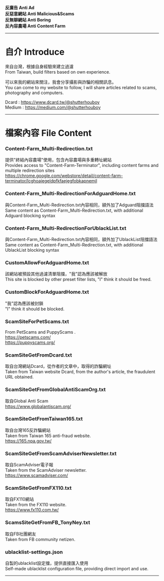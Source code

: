 **反廣告 Anti Ad<br/>
反惡意網站 Anti Malicious&Scams<br/>
反無聊網站 Anti Boring<br/>
反內容農場 Anti Content Farm<br/>**
***
# 自介 Introduce
來自台灣，根據自身經驗來建立過濾<br/>
From Taiwan, build filters based on own experience.<br/>

可以來我的網站來關注，我會分享攝影與詐騙的相關訊息。<br/>
You can come to my website to follow, I will share articles related to scams, photography and computers.<br/>

Dcard : https://www.dcard.tw/@shutterhouboy<br/>
Medium : https://medium.com/@shutterhouboy<br/>

***
# 檔案內容 File Content
### Content-Farm_Multi-Redirection.txt
提供"終結內容農場"使用，包含內容農場與多重轉址網站<br/>
Provides access to "Content-Farm-Terminator", including content farms and multiple redirection sites<br/>
https://chrome.google.com/webstore/detail/content-farm-terminator/lcghoajegeldpfkfaejegfobkapnemjl<br/>

### Content-Farm_Multi-RedirectionForAdguardHome.txt
與Content-Farm_Multi-Redirection.txt內容相同，額外加了Adguard阻擋語法<br/>
Same content as Content-Farm_Multi-Redirection.txt, with additional Adguard blocking syntax<br/>

### Content-Farm_Multi-RedirectionForUblackList.txt
與Content-Farm_Multi-Redirection.txt內容相同，額外加了UblackList阻擋語法<br/>
Same content as Content-Farm_Multi-Redirection.txt, with additional UblackList blocking syntax<br/>

### CustomAllowForAdguardHome.txt
該網站被預設其他過濾清單阻擋，"我"認為應該被解放<br/>
This site is blocked by other preset filter lists, "I" think it should be freed.<br/>

### CustomBlockForAdguardHome.txt
"我"認為應該被封鎖<br/>
"I" think it should be blocked.<br/>

### ScamSiteForPetScams.txt
From PetScams and PuppyScams .<br/>
https://petscams.com/<br/>
https://puppyscams.org/<br/>

### ScamSiteGetFromDcard.txt
取自台灣網站Dcard，從作者的文章中，取得的詐騙網址<br/>
Taken from Taiwan website Dcard, from the author's article, the fraudulent URL obtained.<br/>

### ScamSiteGetFromGlobalAntiScamOrg.txt
取自Global Anti Scam<br/>
https://www.globalantiscam.org/<br/>

### ScamSiteGetFromTaiwan165.txt
取自台灣165反詐騙網站<br/>
Taken from Taiwan 165 anti-fraud website.<br/>
https://165.npa.gov.tw/<br/>

### ScamSiteGetFromScamAdviserNewsletter.txt
取自ScamAdviser電子報<br/>
Taken from the ScamAdviser newsletter.<br/>
https://www.scamadviser.com/<br/>

### ScamSiteGetFromFX110.txt
取自FX110網站<br/>
Taken from the FX110 website.<br/>
https://www.fx110.com.tw/<br/>

### ScamsSiteGetFromFB_TonyNey.txt
取自FB社團網友<br/>
Taken from FB community netizen.<br/>

### ublacklist-settings.json
自製的ublacklist設定擋，提供直接匯入使用<br/>
Self-made ublacklist configuration file, providing direct import and use.<br/>

***
